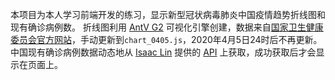 本项目为本人学习前端开发的练习，显示新型冠状病毒肺炎中国疫情趋势折线图和现有确诊病例数。
折线图利用 [AntV G2](https://antv-g2.gitee.io/zh) 可视化引擎创建，数据来自[国家卫生健康委员会官方网站](http://www.nhc.gov.cn/xcs/yqtb/list_gzbd.shtml)，手动更新到`chart_0405.js`，2020年4月5日24时后不再更新。
中国现有确诊病例数据动态地从 [Isaac Lin](https://github.com/BlankerL) 提供的 [API](https://lab.isaaclin.cn/nCoV/zh) 上获取，成功获取后才会显示在页面上。